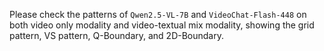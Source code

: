 Please check the patterns of `Qwen2.5-VL-7B` and `VideoChat-Flash-448` on both video only modality and video-textual mix modality, showing the grid pattern, VS pattern, Q-Boundary, and 2D-Boundary.
